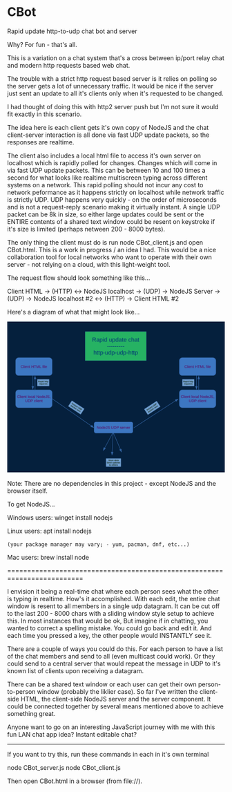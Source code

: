 # CBot
Rapid update http-to-udp chat bot and server

Why?  For fun - that's all.

This is a variation on a chat system that's a cross between ip/port relay chat and modern http requests based web chat.

The trouble with a strict http request based server is it relies on polling so the server gets a lot of unnecessary traffic.  It would be nice if the server just sent an update to all it's clients only when it's requested to be changed.

I had thought of doing this with http2 server push but I'm not sure it would fit exactly in this scenario.

The idea here is each client gets it's own copy of NodeJS and the chat client-server interaction is all done via fast UDP update packets, so the responses are realtime.

The client also includes a local html file to access it's own server on localhost which is rapidly polled for changes.  Changes which will come in via fast UDP update packets.  This can be between 10 and 100 times a second for what looks like realtime multiscreen typing across different systems on a network.  This rapid polling should not incur any cost to network peformance as it happens strictly on localhost while network traffic is strictly UDP.  UDP happens very quickly - on the order of microseconds and is not a request-reply scenario making it virtually instant.  A single UDP packet can be 8k in size, so either large updates could be sent or the ENTIRE contents of a shared text window could be resent on keystroke if it's size is limited (perhaps netween 200 - 8000 bytes).

The only thing the client must do is run node CBot_client.js and open CBot.html.  This is a work in progress / an idea I had.  This would be a nice collaboration tool for local networks who want to operate with their own server - not relying on a cloud, with this light-weight tool.

The request flow should look something like this...

Client HTML -> (HTTP) <-> NodeJS localhost -> (UDP) -> NodeJS Server -> (UDP) -> NodeJS localhost #2 <-> (HTTP) -> Client HTML #2

Here's a diagram of what that might look like...

<img src="Cbot_design.png" />


Note:  There are no dependencies in this project - except NodeJS and the browser itself.

To get NodeJS...

Windows users:
  winget install nodejs

Linux users:
  apt install nodejs

    (your package manager may vary; - yum, pacman, dnf, etc...)

Mac users:
  brew install node

=========================================================================

I envision it being a real-time chat where each person sees what the other is typing in realtime.  How's it accomplished.  With each edit, the entire chat window is resent to all members in a single udp datagram.  It can be cut off to the last 200 - 8000 chars with a sliding window style setup to achieve this.  In most instances that would be ok,  But imagine if in chatting, you wanted to correct a spelling mistake.  You could go back and edit it.  And each time you pressed a key, the other people would INSTANTLY see it.

There are a couple of ways you could do this.  For each person to have a list of the chat members and send to all (even multicast could work).  Or they could send to a central server that would repeat the message in UDP to it's known list of clients upon receiving a datagram.

There can be a shared text window or each user can get their own person-to-person window (probably the liklier case).  So far I've written the client-side HTML, the client-side NodeJS server and the server component.  It could be connected together by several means mentioned above to achieve something great.

Anyone want to go on an interesting JavaScript journey with me with this fun LAN chat app idea?  Instant editable chat?

-----------------------

If you want to try this, run these commands in each in it's own terminal

node CBot_server.js
node CBot_client.js

Then open CBot.html in a browser (from file://).
